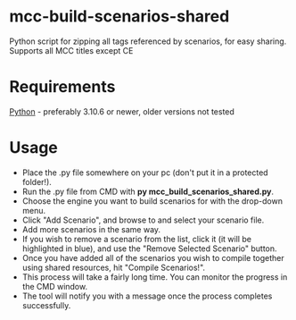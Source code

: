 # mcc-build-scenarios-shared
Python script for zipping all tags referenced by scenarios, for easy sharing.
Supports all MCC titles except CE

# Requirements
[Python](https://www.python.org/) - preferably 3.10.6 or newer, older versions not tested

# Usage
* Place the .py file somewhere on your pc (don't put it in a protected folder!).
* Run the .py file from CMD with **py mcc_build_scenarios_shared.py**.
* Choose the engine you want to build scenarios for with the drop-down menu.
* Click "Add Scenario", and browse to and select your scenario file.
* Add more scenarios in the same way.
* If you wish to remove a scenario from the list, click it (it will be highlighted in blue), and use the "Remove Selected Scenario" button.
* Once you have added all of the scenarios you wish to compile together using shared resources, hit "Compile Scenarios!".
* This process will take a fairly long time. You can monitor the progress in the CMD window.
* The tool will notify you with a message once the process completes successfully.